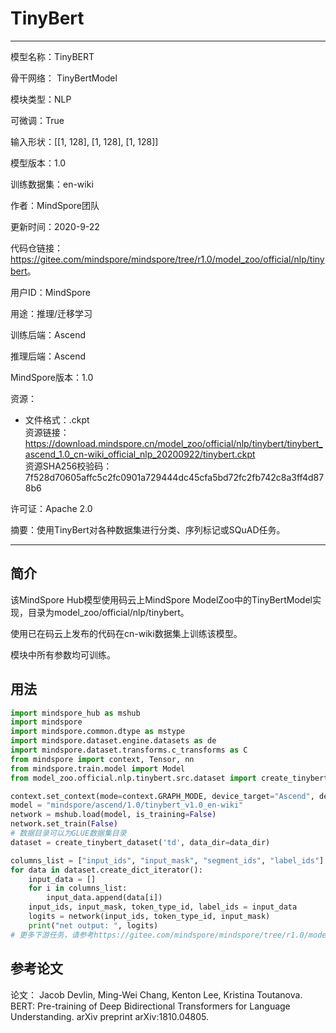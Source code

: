 # TinyBert

---

模型名称：TinyBERT

骨干网络： TinyBertModel

模块类型：NLP

可微调：True

输入形状：[[1, 128], [1, 128], [1, 128]]

模型版本：1.0

训练数据集：en-wiki

作者：MindSpore团队

更新时间：2020-9-22

代码仓链接：<https://gitee.com/mindspore/mindspore/tree/r1.0/model_zoo/official/nlp/tinybert>。

用户ID：MindSpore

用途：推理/迁移学习

训练后端：Ascend

推理后端：Ascend

MindSpore版本：1.0

资源：

  -
    文件格式：.ckpt  
    资源链接：<https://download.mindspore.cn/model_zoo/official/nlp/tinybert/tinybert_ascend_1.0_cn-wiki_official_nlp_20200922/tinybert.ckpt>  
    资源SHA256校验码： 7f528d70605affc5c2fc0901a729444dc45cfa5bd72fc2fb742c8a3ff4d878b6

许可证：Apache 2.0

摘要：使用TinyBert对各种数据集进行分类、序列标记或SQuAD任务。

---

## 简介

该MindSpore Hub模型使用码云上MindSpore ModelZoo中的TinyBertModel实现，目录为model_zoo/official/nlp/tinybert。

使用已在码云上发布的代码在cn-wiki数据集上训练该模型。

模块中所有参数均可训练。

## 用法

```python
import mindspore_hub as mshub
import mindspore
import mindspore.common.dtype as mstype
import mindspore.dataset.engine.datasets as de
import mindspore.dataset.transforms.c_transforms as C
from mindspore import context, Tensor, nn
from mindspore.train.model import Model
from model_zoo.official.nlp.tinybert.src.dataset import create_tinybert_dataset

context.set_context(mode=context.GRAPH_MODE, device_target="Ascend", device_id=0)
model = "mindspore/ascend/1.0/tinybert_v1.0_en-wiki"
network = mshub.load(model, is_training=False)
network.set_train(False)
# 数据目录可以为GLUE数据集目录
dataset = create_tinybert_dataset('td', data_dir=data_dir)

columns_list = ["input_ids", "input_mask", "segment_ids", "label_ids"]
for data in dataset.create_dict_iterator():
    input_data = []
    for i in columns_list:
        input_data.append(data[i])
    input_ids, input_mask, token_type_id, label_ids = input_data
    logits = network(input_ids, token_type_id, input_mask)
    print("net output: ", logits)
# 更多下游任务，请参考https://gitee.com/mindspore/mindspore/tree/r1.0/model_zoo/official/nlp/tinybert
```

## 参考论文

论文： Jacob Devlin, Ming-Wei Chang, Kenton Lee, Kristina Toutanova. BERT: Pre-training of Deep Bidirectional Transformers for Language Understanding. arXiv preprint arXiv:1810.04805.
